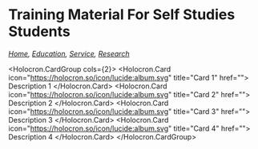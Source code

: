 # Training Material For Self Studies Students
*[Home](./README.md),  [Education](./education.md),  [Service](https://romrobots.com),  [Research](https://www.facebook.com/profile.php?id=100089316612691&mibextid=ZbWKwL
)*

<Holocron.CardGroup cols={2}>
    <Holocron.Card icon="https://holocron.so/icon/lucide:album.svg" title="Card 1" href="">
        Description 1
    </Holocron.Card>
    <Holocron.Card icon="https://holocron.so/icon/lucide:album.svg" title="Card 2" href="">
        Description 2
    </Holocron.Card>
    <Holocron.Card icon="https://holocron.so/icon/lucide:album.svg" title="Card 3" href="">
        Description 3
    </Holocron.Card>
    <Holocron.Card icon="https://holocron.so/icon/lucide:album.svg" title="Card 4" href="">
        Description 4
    </Holocron.Card>
</Holocron.CardGroup>
